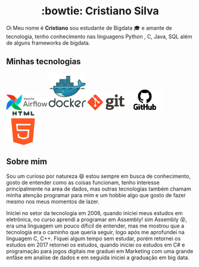 <h1 align='center'> :bowtie: Cristiano Silva</h1>

Oi Meu nome é <b>Cristiano</b> sou estudante de Bigdata :mortar_board: e amante de tecnologia, 
tenho conhecimento nas linguagens Python , C, Java, SQL além de alguns frameworks de bigdata.


<h2> Minhas tecnologias</h2>
<img src="https://github.com/crisosilva/crisosilva/blob/5a23acdfa7ccdfc4ade98b61afb79bdc307024b2/imagens/logo_airflow.png" title="airflow">
<img src="https://github.com/crisosilva/crisosilva/blob/5a23acdfa7ccdfc4ade98b61afb79bdc307024b2/imagens/logo_docker.png" title="docker">
<img src="https://github.com/crisosilva/crisosilva/blob/5a23acdfa7ccdfc4ade98b61afb79bdc307024b2/imagens/logo_git.png" title="git">
<img src="https://github.com/crisosilva/crisosilva/blob/5a23acdfa7ccdfc4ade98b61afb79bdc307024b2/imagens/logo_github.png" title="github">
<img src="https://github.com/crisosilva/crisosilva/blob/5a23acdfa7ccdfc4ade98b61afb79bdc307024b2/imagens/logo_HTML.png" title="html">


<h2> Sobre mim</h2>

Sou um curioso por natureza :smile: estou sempre em busca de conhecimento, gosto de entender como as coisas
funcionam, tenho interesse principalmente na area de dados, mas outras tecnologias também chamam minha atenção
programar para mim e um hobbie algo que gosto de fazer mesmo nos meus momentos de lazer.

Iniciei no setor da tecnologia em 2006, quando iniciei meus estudos em eletrônica, no curso aprendi a programar em 
Assembly! sim Assembly :dizzy_face:, era uma linguagem um pouco dificil de entender, mas me mostrou que a tecnologia era
o caminho que queria seguir, logo após me aprofundei na linguagem C, C++. Fiquei algum tempo sem estudar, porém retornei
os estudos em 2017 retornei os estudos, quando iniciei os estudos em C# e programação para jogos digitais me graduei em
Marketing com uma grande enfâse em analise de dados e em seguida iniciei a graduação em big data.



<!---
crisosilva/crisosilva is a ✨ special ✨ repository because its `README.md` (this file) appears on your GitHub profile.
You can click the Preview link to take a look at your changes.
--->

